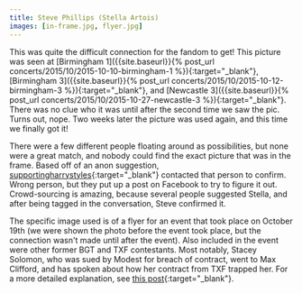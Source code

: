```yaml
---
title: Steve Phillips (Stella Artois)
images: [in-frame.jpg, flyer.jpg]
---
```

This was quite the difficult connection for the fandom to get! This picture was seen at [Birmingham 1]({{site.baseurl}}{% post_url concerts/2015/10/2015-10-10-birmingham-1 %}){:target="_blank"}, [Birmingham 3]({{site.baseurl}}{% post_url concerts/2015/10/2015-10-12-birmingham-3 %}){:target="_blank"}, and [Newcastle 3]({{site.baseurl}}{% post_url concerts/2015/10/2015-10-27-newcastle-3  %}){:target="_blank"}. There was no clue who it was until after the second time we saw the pic. Turns out, nope. Two weeks later the picture was used again, and this time we finally got it!

There were a few different people floating around as possibilities, but none were a great match, and nobody could find the exact picture that was in the frame. Based off of an anon suggestion, [supportingharrystyles](http://beccasafan.tumblr.com/post/132091409597/lifechangeing-supportingharrystyles-like-he){:target="_blank"} contacted that person to confirm. Wrong person, but they put up a post on Facebook to try to figure it out. Crowd-sourcing is amazing, because several people suggested Stella, and after being tagged in the conversation, Steve confirmed it.

The specific image used is of a flyer for an event that took place on October 19th (we were shown the photo before the event took place, but the connection wasn't made until after the event). Also included in the event were other former BGT and TXF contestants. Most notably, Stacey Solomon, who was sued by Modest for breach of contract, went to Max Clifford, and has spoken about how her contract from TXF trapped her. For a more detailed explanation, see [this post](http://guiltywhispers.tumblr.com/post/132089942369/stacey-solomon-and-rbb){:target="_blank"}.
